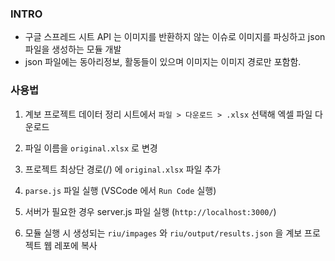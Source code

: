 ### INTRO

- 구글 스프레드 시트 API 는 이미지를 반환하지 않는 이슈로 이미지를 파싱하고 json 파일을 생성하는 모듈 개발
- json 파일에는 동아리정보, 활동들이 있으며 이미지는 이미지 경로만 포함함.

### 사용법

1. 계보 프로젝트 데이터 정리 시트에서 `파일 > 다운로드 > .xlsx` 선택해 엑셀 파일 다운로드

2. 파일 이름을 `original.xlsx` 로 변경

3. 프로젝트 최상단 경로(/) 에 `original.xlsx` 파일 추가

4. `parse.js` 파일 실행 (VSCode 에서 `Run Code` 실행)

5. 서버가 필요한 경우 server.js 파일 실행 (`http://localhost:3000/`)

6. 모듈 실행 시 생성되는 `riu/impages` 와 `riu/output/results.json` 을 계보 프로젝트 웹 레포에 복사
